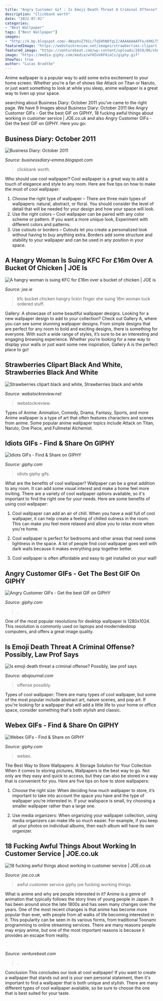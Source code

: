 ```yaml
---
title: "Angry Customer Gif : Is Emoji Death Threat A Criminal Offense? Possibly, Law Prof Says"
description: "Clickbank worth"
date: "2022-07-01"
categories:
- "Best Wallpaper"
tags: ["Best Wallpaper"]
images:
- "http://4.bp.blogspot.com/-4WzpXvZ791c/Tq5HhN0fqLI/AAAAAAAAFFo/d9KLT5W1mZY/s320/Clickbank-Tips.png"
featuredImage: "https://webstockreview.net/images/strawberries-clipart-black-and-white-17.png"
featured_image: "https://venturebeat.com/wp-content/uploads/2019/06/shopify-3d-models.jpg"
image: "https://media.giphy.com/media/wYHZoV6P4ioCs/giphy.gif"
ShowToc: true
author: "Lucas Bradtke"
---
```



Anime wallpaper is a popular way to add some extra excitement to your home screen. Whether you’re a fan of shows like Attack on Titan or Naruto, or just want something to look at while you sleep, anime wallpaper is a great way to liven up your space.

	

		
searching about Business Diary: October 2011 you've came to the right page. We have 9 Images about Business Diary: October 2011 like Angry Customer GIFs - Get the best GIF on GIPHY, 18 fucking awful things about working in customer service | JOE.co.uk and also Angry Customer GIFs - Get the best GIF on GIPHY. Here you go:
		
    
## Business Diary: October 2011

<img loading=lazy src="http://4.bp.blogspot.com/-4WzpXvZ791c/Tq5HhN0fqLI/AAAAAAAAFFo/d9KLT5W1mZY/s320/Clickbank-Tips.png" onerror="this.onerror=null;this.src='https://tse3.mm.bing.net/th?id=OIP.3O1qIlNnvXsODBoCNIeXgwAAAA&amp;pid=15.1';" alt="Business Diary: October 2011">

_Source: businessdiary-emma.blogspot.com_

>clickbank worth. 

	

Who should use cool wallpaper?
Cool wallpaper is a great way to add a touch of elegance and style to any room. Here are five tips on how to make the most of cool wallpaper: 
1) Choose the right type of wallpaper – There are three main types of wallpapers: natural, abstract, or floral. You should consider the level of detail that will be needed for your design and how your space will look. 
2) Use the right colors – Cool wallpaper can be paired with any color scheme or pattern. If you want a more unique look, Experiment with different colors and patterns. 
3) Use cutouts or borders – Cutouts let you create a personalized look without having to buy anything extra. Borders add some structure and stability to your wallpaper and can be used in any position in your space.

    
## A Hangry Woman Is Suing KFC For £16m Over A Bucket Of Chicken | JOE Is

<img loading=lazy src="https://media.giphy.com/media/UXBmXisK0KF2g/giphy.gif" onerror="this.onerror=null;this.src='https://tse2.mm.bing.net/th?id=OIP.P_pffPq9pUX_4ZYgpM5kVgHaD2&amp;pid=15.1';" alt="A hangry woman is suing KFC for £16m over a bucket of chicken | JOE is">

_Source: joe.ie_

>kfc bucket chicken hangry lickin finger she suing 16m woman tuck ordered stuff. 

	

Gallery: A showcase of some beautiful wallpaper designs.
Looking for a new wallpaper design to add to your collection? Check out Gallery A, where you can see some stunning wallpaper designs. From simple designs that are perfect for any room to bold and exciting designs, there is something for everyone. With such a wide range of styles, it’s sure to be an interesting and engaging browsing experience. Whether you’re looking for a new way to display your walls or just want some new inspiration, Gallery A is the perfect place to go!





	
	
    
## Strawberries Clipart Black And White, Strawberries Black And White

<img loading=lazy src="https://webstockreview.net/images/strawberries-clipart-black-and-white-17.png" onerror="this.onerror=null;this.src='https://tse3.mm.bing.net/th?id=OIP.KPoZDEkhHjEjH0JVt_n2hwHaHa&amp;pid=15.1';" alt="Strawberries clipart black and white, Strawberries black and white">

_Source: webstockreview.net_

>webstockreview. 

	

Types of Anime: Animation, Comedy, Drama, Fantasy, Sports, and more
Anime wallpaper is a type of art that often features characters and scenes from anime. Some popular anime wallpaper topics include Attack on Titan, Naruto, One Piece, and Fullmetal Alchemist.

    
## Idiots GIFs - Find &amp; Share On GIPHY

<img loading=lazy src="https://media.giphy.com/media/3rgXBrQtQL7cB6sX2U/giphy.gif" onerror="this.onerror=null;this.src='https://tse1.mm.bing.net/th?id=OIP.oZbmQTDp3xmaD1b1jHq-OgHaDL&amp;pid=15.1';" alt="Idiots GIFs - Find &amp; Share on GIPHY">

_Source: giphy.com_

>idiots giphy gifs. 

	

What are the benefits of cool wallpaper?
Wallpaper can be a great addition to any room. It can add some visual interest and make a home feel more inviting. There are a variety of cool wallpaper options available, so it's important to find the right one for your needs. Here are some benefits of using cool wallpaper: 
1. Cool wallpaper can add an air of chill. When you have a wall full of cool wallpaper, it can help create a feeling of chilled outness in the room. This can make you feel more relaxed and allow you to relax more when you're home. 

2. Cool wallpaper is perfect for bedrooms and other areas that need some lightness in the space. A lot of people find cool wallpaper goes well with dark walls because it makes everything pop together better. 

3. Cool wallpaper is often affordable and easy to get installed on your wall!

    
## Angry Customer GIFs - Get The Best GIF On GIPHY

<img loading=lazy src="https://media1.giphy.com/media/3orifg2NnkIe8I2XZu/giphy.gif" onerror="this.onerror=null;this.src='https://tse3.mm.bing.net/th?id=OIP.qUsPeD2zxoRqKYEGbyE3VgHaFp&amp;pid=15.1';" alt="Angry Customer GIFs - Get the best GIF on GIPHY">

_Source: giphy.com_

>. 

	

One of the most popular resolutions for desktop wallpaper is 1280x1024. This resolution is commonly used on laptops and moderndesktop computers, and offers a great image quality.

    
## Is Emoji Death Threat A Criminal Offense? Possibly, Law Prof Says

<img loading=lazy src="https://www.abajournal.com/images/main_images/angry_emoji.gif" onerror="this.onerror=null;this.src='https://tse3.mm.bing.net/th?id=OIP.92M-kHUaSvmQBtdls1ft_AAAAA&amp;pid=15.1';" alt="Is emoji death threat a criminal offense? Possibly, law prof says">

_Source: abajournal.com_

>offense possibly. 

	

Types of cool wallpaper:
There are many types of cool wallpaper, but some of the most popular include abstract art, nature scenes, and pop art. If you're looking for a wallpaper that will add a little life to your home or office space, consider something that's both stylish and classic.

    
## Webex GIFs - Find &amp; Share On GIPHY

<img loading=lazy src="https://media.giphy.com/media/wYHZoV6P4ioCs/giphy.gif" onerror="this.onerror=null;this.src='https://tse1.mm.bing.net/th?id=OIP.Y4BD88EEAKFQMxxO98DZgQHaE8&amp;pid=15.1';" alt="Webex GIFs - Find &amp; Share on GIPHY">

_Source: giphy.com_

>webex. 

	

The Best Way to Store Wallpapers: A Storage Solution for Your Collection
When it comes to storing pictures, Wallpapers is the best way to go. Not only are they easy and quick to access, but they can also be stored in a way that is convenient for you. Here are five tips on how to store wallpapers:
1) Choose the right size: When deciding how much wallpaper to store, it’s important to take into account the space you have and the type of wallpaper you’re interested in. If your wallspace is small, try choosing a smaller wallpaper rather than a large one.

2) Use media organizers: When organizing your wallpaper collection, using media organizers can make life so much easier. For example, if you keep all your photos on individual albums, then each album will have its own organizer.

    
## 18 Fucking Awful Things About Working In Customer Service | JOE.co.uk

<img loading=lazy src="https://m0.joe.co.uk/wp-content/uploads/2016/11/22155903/ezgif.com-5beaf0dcd7.gif" onerror="this.onerror=null;this.src='https://tse3.mm.bing.net/th?id=OIP.qKXZwGsFXtM7EHkmAo-p_wHaHa&amp;pid=15.1';" alt="18 fucking awful things about working in customer service | JOE.co.uk">

_Source: joe.co.uk_

>awful customer service giphy joe fucking working things. 

	

What is anime and why are people interested in it?
Anime is a genre of animation that typically follows the story lines of young people in Japan. It has been around since the late 1800s and has seen many changes over the years. One of the most recent changes is that anime has become more popular than ever, with people from all walks of life becoming interested in it. This popularity can be seen in its various forms, from traditional Toonami programming to online streaming services. There are many reasons people may enjoy anime, but one of the most important reasons is because it provides an escape from reality.

    
## 

<img loading=lazy src="https://venturebeat.com/wp-content/uploads/2019/06/shopify-3d-models.jpg" onerror="this.onerror=null;this.src='https://tse4.mm.bing.net/th?id=OIP.TT16MF0Uq6X0jOCyCSpPPwHaEo&amp;pid=15.1';" alt="">

_Source: venturebeat.com_

>. 

	

Conclusion
This concludes our look at cool wallpaper! If you want to create a wallpaper that stands out and is your own personal statement, then it's important to find a wallpaper that is both unique and stylish. There are many different types of cool wallpaper available, so be sure to choose the one that is best suited for your taste.

